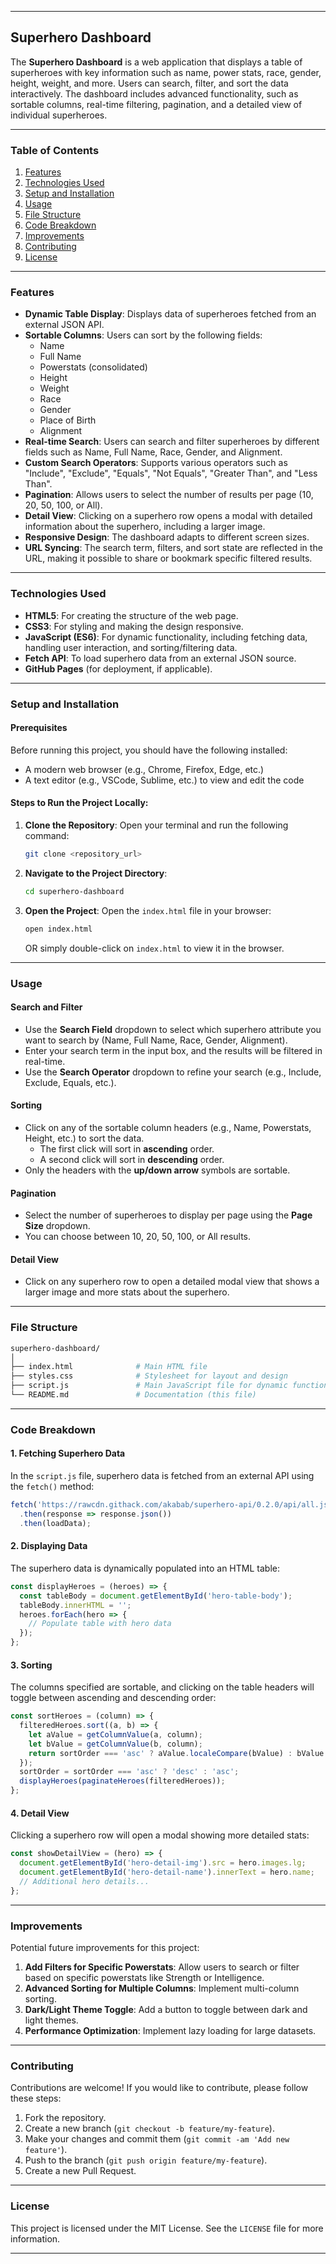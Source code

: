 
---

## **Superhero Dashboard**

The **Superhero Dashboard** is a web application that displays a table of superheroes with key information such as name, power stats, race, gender, height, weight, and more. Users can search, filter, and sort the data interactively. The dashboard includes advanced functionality, such as sortable columns, real-time filtering, pagination, and a detailed view of individual superheroes.

---

### **Table of Contents**
1. [Features](#features)
2. [Technologies Used](#technologies-used)
3. [Setup and Installation](#setup-and-installation)
4. [Usage](#usage)
5. [File Structure](#file-structure)
6. [Code Breakdown](#code-breakdown)
7. [Improvements](#improvements)
8. [Contributing](#contributing)
9. [License](#license)

---

### **Features**

- **Dynamic Table Display**: Displays data of superheroes fetched from an external JSON API.
- **Sortable Columns**: Users can sort by the following fields:
  - Name
  - Full Name
  - Powerstats (consolidated)
  - Height
  - Weight
  - Race
  - Gender
  - Place of Birth
  - Alignment
- **Real-time Search**: Users can search and filter superheroes by different fields such as Name, Full Name, Race, Gender, and Alignment.
- **Custom Search Operators**: Supports various operators such as "Include", "Exclude", "Equals", "Not Equals", "Greater Than", and "Less Than".
- **Pagination**: Allows users to select the number of results per page (10, 20, 50, 100, or All).
- **Detail View**: Clicking on a superhero row opens a modal with detailed information about the superhero, including a larger image.
- **Responsive Design**: The dashboard adapts to different screen sizes.
- **URL Syncing**: The search term, filters, and sort state are reflected in the URL, making it possible to share or bookmark specific filtered results.

---

### **Technologies Used**

- **HTML5**: For creating the structure of the web page.
- **CSS3**: For styling and making the design responsive.
- **JavaScript (ES6)**: For dynamic functionality, including fetching data, handling user interaction, and sorting/filtering data.
- **Fetch API**: To load superhero data from an external JSON source.
- **GitHub Pages** (for deployment, if applicable).

---

### **Setup and Installation**

#### **Prerequisites**
Before running this project, you should have the following installed:
- A modern web browser (e.g., Chrome, Firefox, Edge, etc.)
- A text editor (e.g., VSCode, Sublime, etc.) to view and edit the code

#### **Steps to Run the Project Locally**:

1. **Clone the Repository**:
   Open your terminal and run the following command:
   ```bash
   git clone <repository_url>
   ```

2. **Navigate to the Project Directory**:
   ```bash
   cd superhero-dashboard
   ```

3. **Open the Project**:
   Open the `index.html` file in your browser:
   ```bash
   open index.html
   ```
   OR simply double-click on `index.html` to view it in the browser.

---

### **Usage**

#### **Search and Filter**
- Use the **Search Field** dropdown to select which superhero attribute you want to search by (Name, Full Name, Race, Gender, Alignment).
- Enter your search term in the input box, and the results will be filtered in real-time.
- Use the **Search Operator** dropdown to refine your search (e.g., Include, Exclude, Equals, etc.).

#### **Sorting**
- Click on any of the sortable column headers (e.g., Name, Powerstats, Height, etc.) to sort the data.
  - The first click will sort in **ascending** order.
  - A second click will sort in **descending** order.
- Only the headers with the **up/down arrow** symbols are sortable.

#### **Pagination**
- Select the number of superheroes to display per page using the **Page Size** dropdown.
- You can choose between 10, 20, 50, 100, or All results.

#### **Detail View**
- Click on any superhero row to open a detailed modal view that shows a larger image and more stats about the superhero.

---

### **File Structure**

```bash
superhero-dashboard/
│
├── index.html              # Main HTML file
├── styles.css              # Stylesheet for layout and design
├── script.js               # Main JavaScript file for dynamic functionality
└── README.md               # Documentation (this file)
```

---

### **Code Breakdown**

#### **1. Fetching Superhero Data**
In the `script.js` file, superhero data is fetched from an external API using the `fetch()` method:
```javascript
fetch('https://rawcdn.githack.com/akabab/superhero-api/0.2.0/api/all.json')
  .then(response => response.json())
  .then(loadData);
```

#### **2. Displaying Data**
The superhero data is dynamically populated into an HTML table:
```javascript
const displayHeroes = (heroes) => {
  const tableBody = document.getElementById('hero-table-body');
  tableBody.innerHTML = '';
  heroes.forEach(hero => {
    // Populate table with hero data
  });
};
```

#### **3. Sorting**
The columns specified are sortable, and clicking on the table headers will toggle between ascending and descending order:
```javascript
const sortHeroes = (column) => {
  filteredHeroes.sort((a, b) => {
    let aValue = getColumnValue(a, column);
    let bValue = getColumnValue(b, column);
    return sortOrder === 'asc' ? aValue.localeCompare(bValue) : bValue.localeCompare(aValue);
  });
  sortOrder = sortOrder === 'asc' ? 'desc' : 'asc';
  displayHeroes(paginateHeroes(filteredHeroes));
};
```

#### **4. Detail View**
Clicking a superhero row will open a modal showing more detailed stats:
```javascript
const showDetailView = (hero) => {
  document.getElementById('hero-detail-img').src = hero.images.lg;
  document.getElementById('hero-detail-name').innerText = hero.name;
  // Additional hero details...
};
```

---

### **Improvements**

Potential future improvements for this project:
1. **Add Filters for Specific Powerstats**: Allow users to search or filter based on specific powerstats like Strength or Intelligence.
2. **Advanced Sorting for Multiple Columns**: Implement multi-column sorting.
3. **Dark/Light Theme Toggle**: Add a button to toggle between dark and light themes.
4. **Performance Optimization**: Implement lazy loading for large datasets.

---

### **Contributing**

Contributions are welcome! If you would like to contribute, please follow these steps:
1. Fork the repository.
2. Create a new branch (`git checkout -b feature/my-feature`).
3. Make your changes and commit them (`git commit -am 'Add new feature'`).
4. Push to the branch (`git push origin feature/my-feature`).
5. Create a new Pull Request.

---

### **License**

This project is licensed under the MIT License. See the `LICENSE` file for more information.

---
